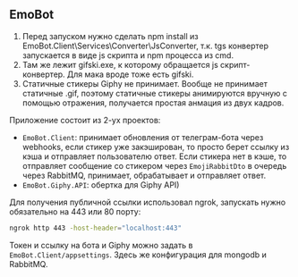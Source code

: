 ## EmoBot

1) Перед запуском нужно сделать npm install из EmoBot.Client\Services\Converter\JsConverter, т.к. tgs конвертер запускается в виде js скрипта и npm процесса из cmd.
2) Там же лежит gifski.exe, к которому обращается js скрипт-конвертер. Для мака вроде тоже есть gifski. 
3) Статичные стикеры Giphy не принимает. Вообще не принимает статичные .gif, поэтому статичные стикеры анимируются вручную с помощью отражения, получается простая анмация из двух кадров.

Приложение состоит из 2-ух проектов:
- `EmoBot.Client`: принимает обновления от телеграм-бота через webhooks, если стикер уже закэширован, то просто берет ссылку из кэша и отправляет пользователю ответ. Если стикера нет в кэше, то отправляет сообщение со стикером через `EmojiRabbitDto` в очередь через RabbitMQ, принимает, обрабатывает и отправляет ответ.
- `EmoBot.Giphy.API`: обертка для Giphy API)

Для получения публичной ссылки использовал ngrok, запускать нужно обязательно на 443 или 80 порту: 
```sh
ngrok http 443 -host-header="localhost:443"
```

Токен и ссылку на бота и Giphy можно задать в `EmoBot.Client/appsettings`. Здесь же конфигурация для mongodb и RabbitMQ.
